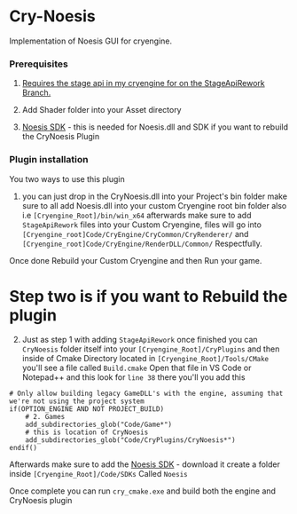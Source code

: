 # Cry-Noesis


Implementation of Noesis GUI for cryengine.


### Prerequisites

1. [Requires the stage api in my cryengine for on the StageApiRework Branch.](https://github.com/sunnlok/CRYENGINE/tree/StageApiRework)

2. Add Shader folder into your Asset directory

3. [Noesis SDK](https://www.noesisengine.com/developers/downloads.php) - this is needed for Noesis.dll and SDK if you want to rebuild the CryNoesis Plugin

### Plugin installation

You two ways to use this plugin

1. you can just drop in the CryNoesis.dll into your Project's bin folder make sure to all add Noesis.dll into your 
custom Cryengine root bin folder also i.e `[Cryengine_Root]/bin/win_x64` afterwards make sure to add `StageApiRework` files into your Custom Cryengine, files will go into `[Cryengine_root]Code/CryEngine/CryCommon/CryRenderer/` and `[Cryengine_root]Code/CryEngine/RenderDLL/Common/` Respectfully.

Once done Rebuild your Custom Cryengine and then Run your game.

# Step two is if you want to Rebuild the plugin #

2. Just as step 1 with adding `StageApiRework` once finished you can `CryNoesis` folder itself into your `[Cryengine_Root]/CryPlugins` and then inside of Cmake Directory located in `[Cryengine_Root]/Tools/CMake` you'll see 
a file called `Build.cmake` Open that file in VS Code or Notepad++ and this look for `line 38` there you'll you add this 

```
# Only allow building legacy GameDLL's with the engine, assuming that we're not using the project system
if(OPTION_ENGINE AND NOT PROJECT_BUILD)
	# 2. Games
	add_subdirectories_glob("Code/Game*")
    # this is location of CryNoesis
	add_subdirectories_glob("Code/CryPlugins/CryNoesis*") 
endif()

```

Afterwards make sure to add the [Noesis SDK](https://www.noesisengine.com/developers/downloads.php) - download it
create a folder inside `[Cryengine_Root]/Code/SDKs` Called `Noesis` 

Once complete you can run `cry_cmake.exe` and build both the engine and CryNoesis plugin